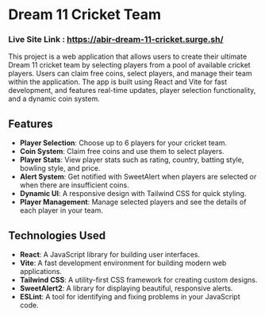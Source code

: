 # Dream 11 Cricket Team
### Live Site Link : https://abir-dream-11-cricket.surge.sh/


This project is a web application that allows users to create their ultimate Dream 11 cricket team by selecting players from a pool of available cricket players. Users can claim free coins, select players, and manage their team within the application. The app is built using React and Vite for fast development, and features real-time updates, player selection functionality, and a dynamic coin system.

## Features 
- **Player Selection**: Choose up to 6 players for your cricket team.
- **Coin System**: Claim free coins and use them to select players.
- **Player Stats**: View player stats such as rating, country, batting style, bowling style, and price.
- **Alert System**: Get notified with SweetAlert when players are selected or when there are insufficient coins.
- **Dynamic UI**: A responsive design with Tailwind CSS for quick styling.
- **Player Management**: Manage selected players and see the details of each player in your team.


## Technologies Used
- **React**: A JavaScript library for building user interfaces.
- **Vite**: A fast development environment for building modern web applications.
- **Tailwind CSS**: A utility-first CSS framework for creating custom designs.
- **SweetAlert2**:  A library for displaying beautiful, responsive alerts.
- **ESLint**: A tool for identifying and fixing problems in your JavaScript code.


